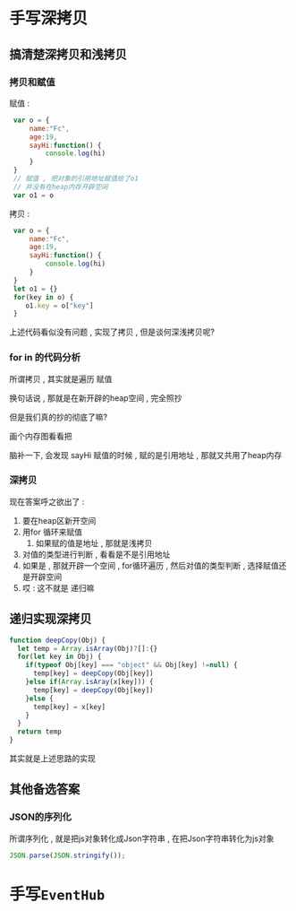 # 手写深拷贝

## 搞清楚深拷贝和浅拷贝



### 拷贝和赋值

赋值  : 

```js
 var o = {
     name:"Fc",
     age:19,
     sayHi:function() {
         console.log(hi)
     }
 }
 // 赋值 , 把对象的引用地址赋值给了o1
 // 并没有在heap内存开辟空间
 var o1 = o
```



拷贝 : 

```js
 var o = {
     name:"Fc",
     age:19,
     sayHi:function() {
         console.log(hi)
     }
 }
 let o1 = {}
 for(key in o) {
    o1.key = o["key"]
 }
```

上述代码看似没有问题 , 实现了拷贝 , 但是谈何深浅拷贝呢?



### for in 的代码分析

所谓拷贝 , 其实就是遍历 赋值 

换句话说 , 那就是在新开辟的heap空间 , 完全照抄

但是我们真的抄的彻底了嘛?



画个内存图看看把

脑补一下, 会发现 sayHi 赋值的时候 , 赋的是引用地址 , 那就又共用了heap内存





### 深拷贝

现在答案呼之欲出了 : 

1. 要在heap区新开空间
2. 用for 循环来赋值
   1. 如果赋的值是地址 , 那就是浅拷贝
3. 对值的类型进行判断 , 看看是不是引用地址
4. 如果是 , 那就开辟一个空间 , for循环遍历 , 然后对值的类型判断 , 选择赋值还是开辟空间
5. 哎 : 这不就是 递归嘛

 

## 递归实现深拷贝

```js
function deepCopy(Obj) {
  let temp = Array.isArray(Obj)?[]:{}
  for(let key in Obj) {
    if(typeof Obj[key] === "object" && Obj[key] !=null) {
      temp[key] = deepCopy(Obj[key])
    }else if(Array.isAray(x[key])) {
      temp[key] = deepCopy(Obj[key])
    }else {
      temp[key] = x[key]
    }
  }
  return temp
}
```

其实就是上述思路的实现





## 其他备选答案

### JSON的序列化

所谓序列化 , 就是把js对象转化成Json字符串 , 在把Json字符串转化为js对象

```js
JSON.parse(JSON.stringify());
```







# 手写`EventHub`

